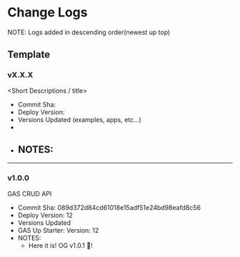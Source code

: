 # Change Logs
NOTE: Logs added in descending order(newest up top)

## Template
### vX.X.X
<Short Descriptions / title>
- Commit Sha:
- Deploy Version:
- Versions Updated (examples, apps, etc...)
 -
- NOTES:
  -

----
### v1.0.0
GAS CRUD API
- Commit Sha: 089d372d84cd61018e15adf51e24bd98eafd8c56
- Deploy Version: 12
- Versions Updated
 - GAS Up Starter: Version: 12
- NOTES:
  - Here it is! OG v1.0.1 🍾!

